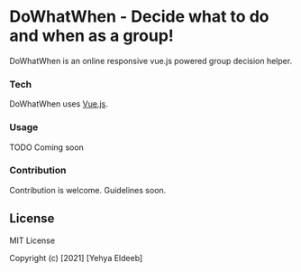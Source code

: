 # DoWhatWhen - Decide what to do and when as a group!

DoWhatWhen is an online responsive vue.js powered group decision helper.

### Tech

DoWhatWhen uses [Vue.js].

### Usage

TODO Coming soon

### Contribution

Contribution is welcome. Guidelines soon.

License
----

MIT License

Copyright (c) [2021] [Yehya Eldeeb]

   [Vue.js]: <https://vuejs.org/>
   [MIT License]: <https://opensource.org/licenses/MIT>
